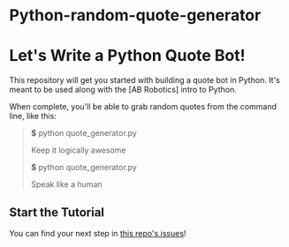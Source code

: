 # Python-random-quote-generator
# Let's Write a Python Quote Bot!

This repository will get you started with building a quote bot in Python. It's meant to be used along with the [AB Robotics] intro to Python.

When complete, you'll be able to grab random quotes from the command line, like this:

> **$** python quote_generator.py
> 
> Keep it logically awesome
> 
> **$** python quote_generator.py
> 
> Speak like a human

## Start the Tutorial

You can find your next step in [this repo's issues](../../issues/)!

